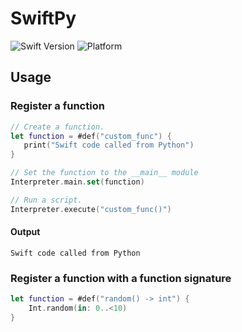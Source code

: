 # SwiftPy

![Swift Version](https://img.shields.io/badge/Swift-6.0-orange.svg)
![Platform](https://img.shields.io/badge/platform-iOS%20%7C%20macOS%20%7C%20visionOS-blue.svg)

## Usage

### Register a function
```swift
// Create a function.
let function = #def("custom_func") {
   print("Swift code called from Python")
}

// Set the function to the __main__ module
Interpreter.main.set(function)

// Run a script.
Interpreter.execute("custom_func()")
```

#### Output
```
Swift code called from Python
```

### Register a function with a function signature
```swift
let function = #def("random() -> int") {
    Int.random(in: 0..<10)
}
```
